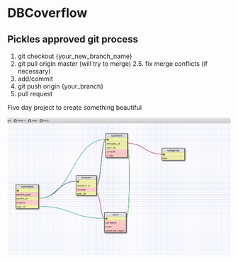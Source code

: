 DBCoverflow
===========
## Pickles approved git process
1. git checkout {your_new_branch_name}
2. git pull origin master (will try to merge)
2.5. fix merge conflicts (if necessary)
3. add/commit 
4. git push origin {your_branch}
5. pull request

Five day project to create something beautiful


![alt tag](schema.jpeg)
